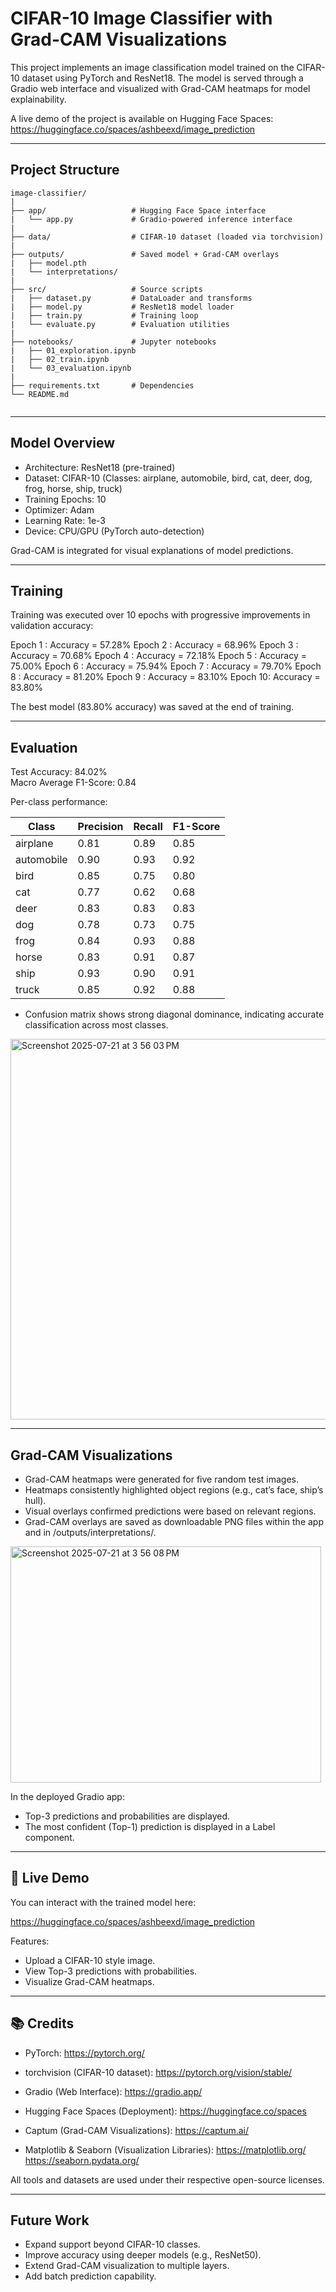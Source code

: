 # CIFAR-10 Image Classifier with Grad-CAM Visualizations

This project implements an image classification model trained on the CIFAR-10 dataset using PyTorch and ResNet18. The model is served through a Gradio web interface and visualized with Grad-CAM heatmaps for model explainability.

A live demo of the project is available on Hugging Face Spaces:
https://huggingface.co/spaces/ashbeexd/image_prediction

------------------------------------------------------------

## Project Structure
```
image-classifier/
|
├── app/                   # Hugging Face Space interface
|   └── app.py             # Gradio-powered inference interface
|
├── data/                  # CIFAR-10 dataset (loaded via torchvision)
|
├── outputs/               # Saved model + Grad-CAM overlays
|   ├── model.pth
|   └── interpretations/
|
├── src/                   # Source scripts
|   ├── dataset.py         # DataLoader and transforms
|   ├── model.py           # ResNet18 model loader
|   ├── train.py           # Training loop
|   └── evaluate.py        # Evaluation utilities
|
├── notebooks/             # Jupyter notebooks
|   ├── 01_exploration.ipynb
|   ├── 02_train.ipynb
|   └── 03_evaluation.ipynb
|
├── requirements.txt       # Dependencies
└── README.md


```

------------------------------------------------------------

## Model Overview

- Architecture: ResNet18 (pre-trained)
- Dataset: CIFAR-10
  (Classes: airplane, automobile, bird, cat, deer, dog, frog, horse, ship, truck)
- Training Epochs: 10
- Optimizer: Adam
- Learning Rate: 1e-3
- Device: CPU/GPU (PyTorch auto-detection)

Grad-CAM is integrated for visual explanations of model predictions.

------------------------------------------------------------

## Training

Training was executed over 10 epochs with progressive improvements in validation accuracy:

Epoch 1 : Accuracy = 57.28%
Epoch 2 : Accuracy = 68.96%
Epoch 3 : Accuracy = 70.68%
Epoch 4 : Accuracy = 72.18%
Epoch 5 : Accuracy = 75.00%
Epoch 6 : Accuracy = 75.94%
Epoch 7 : Accuracy = 79.70%
Epoch 8 : Accuracy = 81.20%
Epoch 9 : Accuracy = 83.10%
Epoch 10: Accuracy = 83.80%

The best model (83.80% accuracy) was saved at the end of training.

------------------------------------------------------------

## Evaluation

Test Accuracy: 84.02%  
Macro Average F1-Score: 0.84  

Per-class performance:

Class        | Precision | Recall | F1-Score
-------------|-----------|--------|---------
airplane     | 0.81      | 0.89   | 0.85
automobile   | 0.90      | 0.93   | 0.92
bird         | 0.85      | 0.75   | 0.80
cat          | 0.77      | 0.62   | 0.68
deer         | 0.83      | 0.83   | 0.83
dog          | 0.78      | 0.73   | 0.75
frog         | 0.84      | 0.93   | 0.88
horse        | 0.83      | 0.91   | 0.87
ship         | 0.93      | 0.90   | 0.91
truck        | 0.85      | 0.92   | 0.88

- Confusion matrix shows strong diagonal dominance, indicating accurate classification across most classes.

<img width="759" height="609" alt="Screenshot 2025-07-21 at 3 56 03 PM" src="https://github.com/user-attachments/assets/04dd9ade-47a8-4d63-82d8-e6b5cd39f95b" />

------------------------------------------------------------

## Grad-CAM Visualizations

- Grad-CAM heatmaps were generated for five random test images.
- Heatmaps consistently highlighted object regions (e.g., cat’s face, ship’s hull).
- Visual overlays confirmed predictions were based on relevant regions.
- Grad-CAM overlays are saved as downloadable PNG files within the app and in /outputs/interpretations/.

<img width="497" height="378" alt="Screenshot 2025-07-21 at 3 56 08 PM" src="https://github.com/user-attachments/assets/13ba8d6a-4dc5-4e13-ab59-784b9c5c3c65" />


In the deployed Gradio app:
- Top-3 predictions and probabilities are displayed.
- The most confident (Top-1) prediction is displayed in a Label component.

------------------------------------------------------------

## 🚀 Live Demo

You can interact with the trained model here:

https://huggingface.co/spaces/ashbeexd/image_prediction

Features:
- Upload a CIFAR-10 style image.
- View Top-3 predictions with probabilities.
- Visualize Grad-CAM heatmaps.

------------------------------------------------------------

## 📚 Credits

- PyTorch:
  https://pytorch.org/

- torchvision (CIFAR-10 dataset):
  https://pytorch.org/vision/stable/

- Gradio (Web Interface):
  https://gradio.app/

- Hugging Face Spaces (Deployment):
  https://huggingface.co/spaces

- Captum (Grad-CAM Visualizations):
  https://captum.ai/

- Matplotlib & Seaborn (Visualization Libraries):
  https://matplotlib.org/
  https://seaborn.pydata.org/

All tools and datasets are used under their respective open-source licenses.

------------------------------------------------------------

## Future Work

- Expand support beyond CIFAR-10 classes.
- Improve accuracy using deeper models (e.g., ResNet50).
- Extend Grad-CAM visualization to multiple layers.
- Add batch prediction capability.


